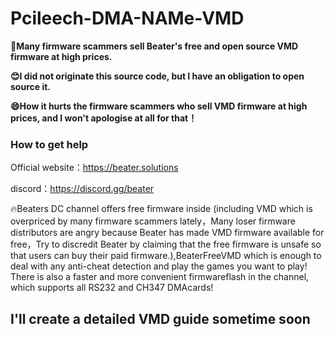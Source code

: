 # Pcileech-DMA-NAMe-VMD

**🤬Many firmware scammers sell Beater's free and open source VMD firmware at high prices.**

**😊I did not originate this source code, but I have an obligation to open source it.**

**😄How it hurts the firmware scammers who sell VMD firmware at high prices, and I won't apologise at all for that！**

### How to get help

Official website：https://beater.solutions

discord：https://discord.gg/beater

🔥Beaters DC channel offers free firmware inside (including VMD which is overpriced by many firmware scammers lately，Many loser firmware distributors are angry because Beater has made VMD firmware available for free，Try to discredit Beater by claiming that the free firmware is unsafe so that users can buy their paid firmware.),BeaterFreeVMD which is enough to deal with any anti-cheat detection and play the games you want to play! There is also a faster and more convenient firmwareflash in the channel, which supports all RS232 and CH347 DMAcards!

## I'll create a detailed VMD guide sometime soon
